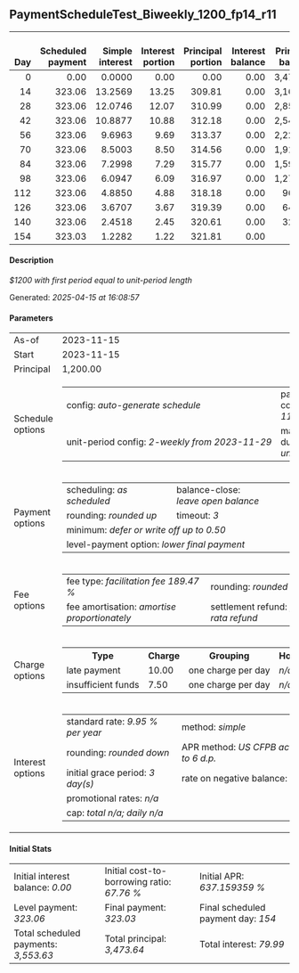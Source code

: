 <h2>PaymentScheduleTest_Biweekly_1200_fp14_r11</h2><table><thead style="vertical-align: bottom;"><th style="text-align: right;">Day</th><th style="text-align: right;">Scheduled payment</th><th style="text-align: right;">Simple interest</th><th style="text-align: right;">Interest portion</th><th style="text-align: right;">Principal portion</th><th style="text-align: right;">Interest balance</th><th style="text-align: right;">Principal balance</th><th style="text-align: right;">Total simple interest</th><th style="text-align: right;">Total interest</th><th style="text-align: right;">Total principal</th></thead><tr style="text-align: right;"><td class="ci00">0</td><td class="ci01" style="white-space: nowrap;">0.00</td><td class="ci02">0.0000</td><td class="ci03">0.00</td><td class="ci04">0.00</td><td class="ci05">0.00</td><td class="ci06">3,473.64</td><td class="ci07">0.0000</td><td class="ci08">0.00</td><td class="ci09">0.00</td></tr><tr style="text-align: right;"><td class="ci00">14</td><td class="ci01" style="white-space: nowrap;">323.06</td><td class="ci02">13.2569</td><td class="ci03">13.25</td><td class="ci04">309.81</td><td class="ci05">0.00</td><td class="ci06">3,163.83</td><td class="ci07">13.2569</td><td class="ci08">13.25</td><td class="ci09">309.81</td></tr><tr style="text-align: right;"><td class="ci00">28</td><td class="ci01" style="white-space: nowrap;">323.06</td><td class="ci02">12.0746</td><td class="ci03">12.07</td><td class="ci04">310.99</td><td class="ci05">0.00</td><td class="ci06">2,852.84</td><td class="ci07">25.3315</td><td class="ci08">25.32</td><td class="ci09">620.80</td></tr><tr style="text-align: right;"><td class="ci00">42</td><td class="ci01" style="white-space: nowrap;">323.06</td><td class="ci02">10.8877</td><td class="ci03">10.88</td><td class="ci04">312.18</td><td class="ci05">0.00</td><td class="ci06">2,540.66</td><td class="ci07">36.2192</td><td class="ci08">36.20</td><td class="ci09">932.98</td></tr><tr style="text-align: right;"><td class="ci00">56</td><td class="ci01" style="white-space: nowrap;">323.06</td><td class="ci02">9.6963</td><td class="ci03">9.69</td><td class="ci04">313.37</td><td class="ci05">0.00</td><td class="ci06">2,227.29</td><td class="ci07">45.9155</td><td class="ci08">45.89</td><td class="ci09">1,246.35</td></tr><tr style="text-align: right;"><td class="ci00">70</td><td class="ci01" style="white-space: nowrap;">323.06</td><td class="ci02">8.5003</td><td class="ci03">8.50</td><td class="ci04">314.56</td><td class="ci05">0.00</td><td class="ci06">1,912.73</td><td class="ci07">54.4158</td><td class="ci08">54.39</td><td class="ci09">1,560.91</td></tr><tr style="text-align: right;"><td class="ci00">84</td><td class="ci01" style="white-space: nowrap;">323.06</td><td class="ci02">7.2998</td><td class="ci03">7.29</td><td class="ci04">315.77</td><td class="ci05">0.00</td><td class="ci06">1,596.96</td><td class="ci07">61.7156</td><td class="ci08">61.68</td><td class="ci09">1,876.68</td></tr><tr style="text-align: right;"><td class="ci00">98</td><td class="ci01" style="white-space: nowrap;">323.06</td><td class="ci02">6.0947</td><td class="ci03">6.09</td><td class="ci04">316.97</td><td class="ci05">0.00</td><td class="ci06">1,279.99</td><td class="ci07">67.8103</td><td class="ci08">67.77</td><td class="ci09">2,193.65</td></tr><tr style="text-align: right;"><td class="ci00">112</td><td class="ci01" style="white-space: nowrap;">323.06</td><td class="ci02">4.8850</td><td class="ci03">4.88</td><td class="ci04">318.18</td><td class="ci05">0.00</td><td class="ci06">961.81</td><td class="ci07">72.6953</td><td class="ci08">72.65</td><td class="ci09">2,511.83</td></tr><tr style="text-align: right;"><td class="ci00">126</td><td class="ci01" style="white-space: nowrap;">323.06</td><td class="ci02">3.6707</td><td class="ci03">3.67</td><td class="ci04">319.39</td><td class="ci05">0.00</td><td class="ci06">642.42</td><td class="ci07">76.3660</td><td class="ci08">76.32</td><td class="ci09">2,831.22</td></tr><tr style="text-align: right;"><td class="ci00">140</td><td class="ci01" style="white-space: nowrap;">323.06</td><td class="ci02">2.4518</td><td class="ci03">2.45</td><td class="ci04">320.61</td><td class="ci05">0.00</td><td class="ci06">321.81</td><td class="ci07">78.8177</td><td class="ci08">78.77</td><td class="ci09">3,151.83</td></tr><tr style="text-align: right;"><td class="ci00">154</td><td class="ci01" style="white-space: nowrap;">323.03</td><td class="ci02">1.2282</td><td class="ci03">1.22</td><td class="ci04">321.81</td><td class="ci05">0.00</td><td class="ci06">0.00</td><td class="ci07">80.0459</td><td class="ci08">79.99</td><td class="ci09">3,473.64</td></tr></table><p><h4>Description</h4><i>$1200 with first period equal to unit-period length</i></p><p>Generated: <i>2025-04-15 at 16:08:57</i></p><h4>Parameters</h4><table><tr><td>As-of</td><td>2023-11-15</td></tr><tr><td>Start</td><td>2023-11-15</td></tr><tr><td>Principal</td><td>1,200.00</td></tr><tr><td>Schedule options</td><td><table><tr><td>config: <i>auto-generate schedule</i></td><td>payment count: <i>11</i></td></tr><tr><td style="white-space: nowrap;">unit-period config: <i>2-weekly from 2023-11-29</i></td><td>max duration: <i>unlimited</i></td></tr></table></td></tr><tr><td>Payment options</td><td><table><tr><td>scheduling: <i>as scheduled</i></td><td>balance-close: <i>leave&nbsp;open&nbsp;balance</i></td></tr><tr><td>rounding: <i>rounded up</i></td><td>timeout: <i>3</i></td></tr><tr><td colspan='2'>minimum: <i>defer&nbsp;or&nbsp;write&nbsp;off&nbsp;up&nbsp;to&nbsp;0.50</i></td></tr><tr><td colspan='2'>level-payment option: <i>lower&nbsp;final&nbsp;payment</i></td></tr></table></td></tr><tr><td>Fee options</td><td><table><tr><td>fee type: <i><i>facilitation fee</i> 189.47 %</i></td><td>rounding: <i>rounded down</i></td></tr><tr><td>fee amortisation: <i>amortise proportionately</i></td><td>settlement refund: <i>pro-rata refund</i></td></tr></table></td></tr><tr><td>Charge options</td><td><table><tr><th>Type</th><th>Charge</th><th>Grouping</th><th>Holidays</th></tr><tr><td>late payment</td><td>10.00</td><td>one charge per day</td><td><i>n/a</i></td></tr><tr><td>insufficient funds</td><td>7.50</td><td>one charge per day</td><td><i>n/a</i></td></tr></table></td></tr><tr><td>Interest options</td><td><table><tr><td>standard rate: <i>9.95 % per year</i></td><td>method: <i>simple</i></td></tr><tr><td>rounding: <i>rounded down</i></td><td>APR method: <i>US CFPB actuarial to 6 d.p.</i></td></tr><tr><td>initial grace period: <i>3 day(s)</i></td><td>rate on negative balance: <i>zero</i></td></tr><tr><td colspan="2">promotional rates: <i><i>n/a</i></i></td></tr><tr><td colspan="2">cap: <i>total <i>n/a</i>; daily <i>n/a</i></td></tr></table></td></tr></table><h4>Initial Stats</h4><table><tr><td>Initial interest balance: <i>0.00</i></td><td>Initial cost-to-borrowing ratio: <i>67.76 %</i></td><td>Initial APR: <i>637.159359 %</i></td></tr><tr><td>Level payment: <i>323.06</i></td><td>Final payment: <i>323.03</i></td><td>Final scheduled payment day: <i>154</i></td></tr><tr><td>Total scheduled payments: <i>3,553.63</i></td><td>Total principal: <i>3,473.64</i></td><td>Total interest: <i>79.99</i></td></tr></table>